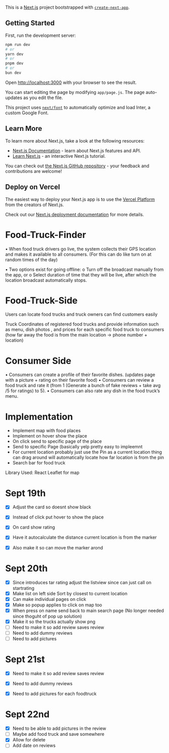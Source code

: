 
This is a [Next.js](https://nextjs.org/) project bootstrapped with [`create-next-app`](https://github.com/vercel/next.js/tree/canary/packages/create-next-app).

## Getting Started

First, run the development server:

```bash
npm run dev
# or
yarn dev
# or
pnpm dev
# or
bun dev
```

Open [http://localhost:3000](http://localhost:3000) with your browser to see the result.

You can start editing the page by modifying `app/page.js`. The page auto-updates as you edit the file.

This project uses [`next/font`](https://nextjs.org/docs/basic-features/font-optimization) to automatically optimize and load Inter, a custom Google Font.

## Learn More

To learn more about Next.js, take a look at the following resources:

- [Next.js Documentation](https://nextjs.org/docs) - learn about Next.js features and API.
- [Learn Next.js](https://nextjs.org/learn) - an interactive Next.js tutorial.

You can check out [the Next.js GitHub repository](https://github.com/vercel/next.js/) - your feedback and contributions are welcome!

## Deploy on Vercel

The easiest way to deploy your Next.js app is to use the [Vercel Platform](https://vercel.com/new?utm_medium=default-template&filter=next.js&utm_source=create-next-app&utm_campaign=create-next-app-readme) from the creators of Next.js.

Check out our [Next.js deployment documentation](https://nextjs.org/docs/deployment) for more details.



# Food-Truck-Finder


• When food truck drivers go live, the system
collects their GPS location and makes it
available to all consumers. (For this can do like turn on at random times of the day)

• Two options exist for going offline:
o Turn off the broadcast manually from the
app, or
o Select duration of time that they will be
live, after which the location broadcast
automatically stops.


# Food-Truck-Side
Users can locate food trucks and truck owners can find customers easily

Truck Coordinates of registered food trucks and provide information such as menu, dish photos , and prices for each specific food truck to consumers (how far away the food is from the main location -> phone number + location)


# Consumer Side
• Consumers can create a profile of their favorite dishes. (updates page with a picture + rating on their favorite food)
• Consumers can review a food truck and rate it (from 1 (Generate a bunch of fake reviews + take avg /5 for ratings)
to 5).
• Consumers can also rate any dish in the food truck’s
menu. 


# Implementation


- Implement map with food places
- Implement on hover show the place 
- On click send to specific page of the place 
- Send to specific Page (basically yelp pretty easy to impleemnt
- For current location probably just use the Pin as a current location thing can drag around will automatically locate how far location is from the pin
- Search bar for food truck

Library Used: React Leaflet for map

# Sept 19th
- [x] Adjust the card so doesnt show black
- [x] Instead of click put hover to show the place
- [x] On card show rating
- [x] Have it autocalculate the distance current location is from the marker
- [x] Also  make it so can move the marker arond


# Sept 20th
- [x] Since introduces tar rating adjust the listview since can just call on startrating
- [x] Make list on left side Sort by closest to current location
- [x] Can make individual pages on click
- [x] Make so popup applies to click on map too
- [x] When press on name send back to main search page (No longer needed since thoguht of pop up solution)
- [x] Make it so the trucks actually show png 
- [ ] Need to make it so add review saves review
- [ ] Need to add dummy reviews
- [ ] Need to add pictures 

# Sept 21st
- [x] Need to make it so add review saves review
- [x] Need to add dummy reviews
- [x] Need to add pictures for each foodtruck


# Sept 22nd 
- [x] Need to be able to add pictures in the review
- [ ] Maybe add food truck and save somewhere
- [x] Allow for delete 
- [ ] Add date on reviews 